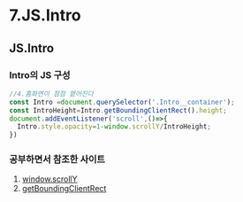 # 7.JS.Intro

## JS.Intro

### Intro의 JS 구성
```javascript
//4.홈화면이 점점 옅어진다
const Intro =document.querySelector('.Intro__container');
const IntroHeight=Intro.getBoundingClientRect().height;
document.addEventListener('scroll',()=>{
  Intro.style.opacity=1-window.scrollY/IntroHeight;
})
```

### 공부하면서 참조한 사이트
1. [window.scrollY](https://developer.mozilla.org/en-US/docs/Web/API/Window/scrollY) 
2. [getBoundingClientRect](https://developer.mozilla.org/en-US/docs/Web/API/Element/getBoundingClientRect)

